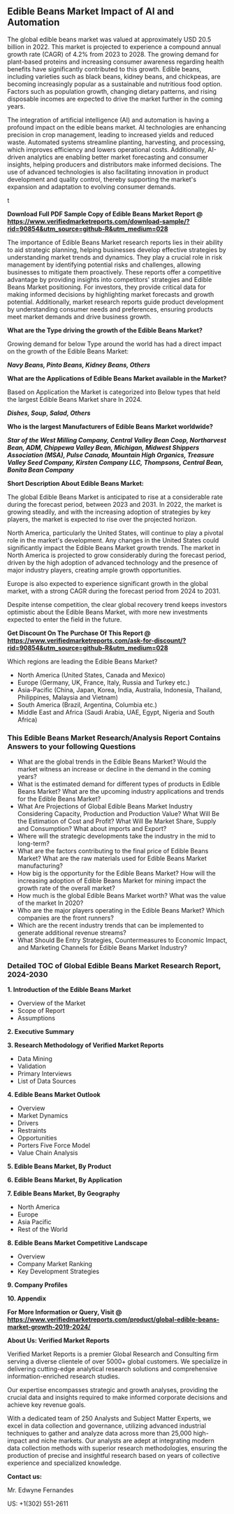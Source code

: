 <h2>Edible Beans Market Impact of AI and Automation</h2><p>The global edible beans market was valued at approximately USD 20.5 billion in 2022. This market is projected to experience a compound annual growth rate (CAGR) of 4.2% from 2023 to 2028. The growing demand for plant-based proteins and increasing consumer awareness regarding health benefits have significantly contributed to this growth. Edible beans, including varieties such as black beans, kidney beans, and chickpeas, are becoming increasingly popular as a sustainable and nutritious food option. Factors such as population growth, changing dietary patterns, and rising disposable incomes are expected to drive the market further in the coming years.</p><p>The integration of artificial intelligence (AI) and automation is having a profound impact on the edible beans market. AI technologies are enhancing precision in crop management, leading to increased yields and reduced waste. Automated systems streamline planting, harvesting, and processing, which improves efficiency and lowers operational costs. Additionally, AI-driven analytics are enabling better market forecasting and consumer insights, helping producers and distributors make informed decisions. The use of advanced technologies is also facilitating innovation in product development and quality control, thereby supporting the market's expansion and adaptation to evolving consumer demands.</p>t</p><p id="" class=""><strong>Download Full PDF Sample Copy of Edible Beans Market Report @ <a href="https://www.verifiedmarketreports.com/download-sample/?rid=90854&utm_source=github-R&utm_medium=028" target="_blank">https://www.verifiedmarketreports.com/download-sample/?rid=90854&utm_source=github-R&utm_medium=028</a></strong></p><p>The importance of&nbsp;Edible Beans Market research reports lies in their ability to aid strategic planning, helping businesses develop effective strategies by understanding market trends and dynamics. They play a crucial role in risk management by identifying potential risks and challenges, allowing businesses to mitigate them proactively. These reports offer a competitive advantage by providing insights into competitors' strategies and Edible Beans Market positioning. For investors, they provide critical data for making informed decisions by highlighting market forecasts and growth potential. Additionally, market research reports guide product development by understanding consumer needs and preferences, ensuring products meet market demands and drive business growth.</p><p><strong>What are the&nbsp;Type driving the growth of the Edible Beans Market?</strong></p><p id="" class="">Growing demand for below Type around the world has had a direct impact on the growth of the Edible Beans Market:</p><em><strong>Navy Beans, Pinto Beans, Kidney Beans, Others</strong></em></p><strong>What are the&nbsp;Applications&nbsp;of Edible Beans Market available in the Market?</strong></p><p id="" class="">Based on Application the Market is categorized into Below types that held the largest Edible Beans Market share In 2024.</p><em><strong>Dishes, Soup, Salad, Others</strong></em></p><strong>Who is the largest Manufacturers of Edible Beans Market worldwide?</strong></p><p><em><strong>Star of the West Milling Company, Central Valley Bean Coop, Northarvest Bean, ADM, Chippewa Valley Bean, Michigan, Midwest Shippers Association (MSA), Pulse Canada, Mountain High Organics, Treasure Valley Seed Company, Kirsten Company LLC, Thompsons, Central Bean, Bonita Bean Company</strong></em></p><p id="" class=""><strong>Short Description About Edible Beans Market:</strong></p><p>The global Edible Beans Market is anticipated to rise at a considerable rate during the forecast period, between 2023 and 2031. In 2022, the market is growing steadily, and with the increasing adoption of strategies by key players, the market is expected to rise over the projected horizon.</p><p>North America, particularly the United States, will continue to play a pivotal role in the market's development. Any changes in the United States could significantly impact the Edible Beans Market growth trends. The market in North America is projected to grow considerably during the forecast period, driven by the high adoption of advanced technology and the presence of major industry players, creating ample growth opportunities.</p><p>Europe is also expected to experience significant growth in the global market, with a strong CAGR during the forecast period from 2024 to 2031.</p><p>Despite intense competition, the clear global recovery trend keeps investors optimistic about the Edible Beans Market, with more new investments expected to enter the field in the future.</p><p id="" class=""><strong>Get Discount On The Purchase Of This Report @ <a href="https://www.verifiedmarketreports.com/ask-for-discount/?rid=90854&utm_source=github-R&utm_medium=028" target="_blank">https://www.verifiedmarketreports.com/ask-for-discount/?rid=90854&utm_source=github-R&utm_medium=028</a></strong></p>Which regions are leading the Edible Beans Market?</p><ul><li>North America (United States, Canada and Mexico)</li><li>Europe (Germany, UK, France, Italy, Russia and Turkey etc.)</li><li>Asia-Pacific (China, Japan, Korea, India, Australia, Indonesia, Thailand, Philippines, Malaysia and Vietnam)</li><li>South America (Brazil, Argentina, Columbia etc.)</li><li>Middle East and Africa (Saudi Arabia, UAE, Egypt, Nigeria and South Africa)</li></ul><h3 id="" class="">This Edible Beans Market Research/Analysis Report Contains Answers to your following Questions</h3><ul><li>What are the global trends in the Edible Beans Market? Would the market witness an increase or decline in the demand in the coming years?</li><li>What is the estimated demand for different types of products in Edible Beans Market? What are the upcoming industry applications and trends for the Edible Beans Market?</li><li>What Are Projections of Global Edible Beans Market Industry Considering Capacity, Production and Production Value? What Will Be the Estimation of Cost and Profit? What Will Be Market Share, Supply and Consumption? What about imports and Export?</li><li>Where will the strategic developments take the industry in the mid to long-term?</li><li>What are the factors contributing to the final price of Edible Beans Market? What are the raw materials used for Edible Beans Market manufacturing?</li><li>How big is the opportunity for the Edible Beans Market? How will the increasing adoption of Edible Beans Market for mining impact the growth rate of the overall market?</li><li>How much is the global Edible Beans Market worth? What was the value of the market In 2020?</li><li>Who are the major players operating in the Edible Beans Market? Which companies are the front runners?</li><li>Which are the recent industry trends that can be implemented to generate additional revenue streams?</li><li>What Should Be Entry Strategies, Countermeasures to Economic Impact, and Marketing Channels for Edible Beans Market Industry?</li></ul><h3 id="" class="">Detailed TOC of Global Edible Beans Market Research Report, 2024-2030</h3><p id="" class=""><strong>1. Introduction of the Edible Beans Market</strong></p><ul><li>Overview of the Market</li><li>Scope of Report</li><li>Assumptions</li></ul><p id="" class=""><strong>2. Executive Summary</strong></p><p id="" class=""><strong>3. Research Methodology of Verified Market Reports</strong></p><ul><li>Data Mining</li><li>Validation</li><li>Primary Interviews</li><li>List of Data Sources</li></ul><p id="" class=""><strong>4. Edible Beans Market Outlook</strong></p><ul><li>Overview</li><li>Market Dynamics</li><li>Drivers</li><li>Restraints</li><li>Opportunities</li><li>Porters Five Force Model</li><li>Value Chain Analysis</li></ul><p id="" class=""><strong>5. Edible Beans Market, By Product</strong></p><p id="" class=""><strong>6. Edible Beans Market, By Application</strong></p><p id="" class=""><strong>7. Edible Beans Market, By Geography</strong></p><ul><li>North America</li><li>Europe</li><li>Asia Pacific</li><li>Rest of the World</li></ul><p id="" class=""><strong>8. Edible Beans Market Competitive Landscape</strong></p><ul><li>Overview</li><li>Company Market Ranking</li><li>Key Development Strategies</li></ul><p id="" class=""><strong>9. Company Profiles</strong></p><p id="" class=""><strong>10. Appendix</strong></p><p id="" class=""><strong>For More Information or Query, Visit @ <a href="https://www.verifiedmarketreports.com/product/global-edible-beans-market-growth-2019-2024/" target="_blank">https://www.verifiedmarketreports.com/product/global-edible-beans-market-growth-2019-2024/</a></strong></p><p id="" class=""><strong>About Us: Verified Market Reports</strong></p><p id="" class="">Verified Market Reports is a premier Global Research and Consulting firm serving a diverse clientele of over 5000+ global customers. We specialize in delivering cutting-edge analytical research solutions and comprehensive information-enriched research studies.</p><p id="" class="">Our expertise encompasses strategic and growth analyses, providing the crucial data and insights required to make informed corporate decisions and achieve key revenue goals.</p><p id="" class="">With a dedicated team of 250 Analysts and Subject Matter Experts, we excel in data collection and governance, utilizing advanced industrial techniques to gather and analyze data across more than 25,000 high-impact and niche markets. Our analysts are adept at integrating modern data collection methods with superior research methodologies, ensuring the production of precise and insightful research based on years of collective experience and specialized knowledge.</p><p id="" class=""><strong>Contact us:</strong></p><p id="" class="">Mr. Edwyne Fernandes</p><p id="" class="">US: +1(302) 551-2611</p>
